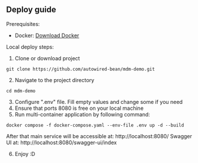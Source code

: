 ## Deploy guide

Prerequisites:
- Docker: [Download Docker](https://www.docker.com/products/docker-desktop)

Local deploy steps:
1. Clone or download project
```shell
git clone https://github.com/autowired-bean/mdm-demo.git
```

2. Navigate to the project directory
```shell
cd mdm-demo
```

3. Configure ".env" file. Fill empty values and change some if you need
4. Ensure that ports 8080 is free on your local machine
5. Run multi-container application by following command:

```shell
docker compose -f docker-compose.yaml --env-file .env up -d --build
```

After that main service will be accessible at: http://localhost:8080/
Swagger UI at: http://localhost:8080/swagger-ui/index

6. Enjoy :D